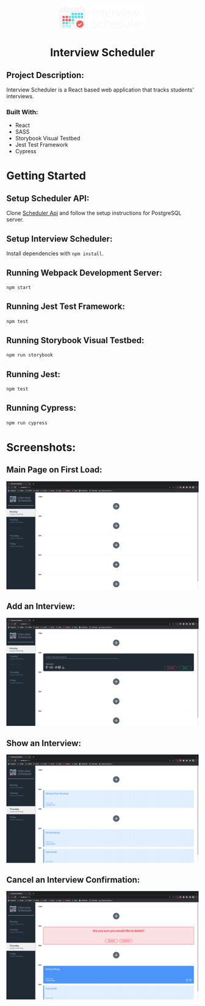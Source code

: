 <br />
<div align="center">
  <a href="https://github.com/mhener/Scheduler/blob/master/public/images/logo.png">
    <img src="public/images/logo.png" alt="Logo">
  </a>
  </div>
  <h1 align="center">Interview Scheduler</h1>

## Project Description:
Interview Scheduler is a React based web application that tracks students' interviews.

### Built With:
* React
* SASS
* Storybook Visual Testbed
* Jest Test Framework
* Cypress

# Getting Started

## Setup Scheduler API:

Clone [Scheduler Api](https://github.com/lighthouse-labs/scheduler-api) and follow the setup instructions for PostgreSQL server.

## Setup Interview Scheduler:

Install dependencies with `npm install`.

## Running Webpack Development Server:

```sh
npm start
```

## Running Jest Test Framework:

```sh
npm test
```

## Running Storybook Visual Testbed:

```sh
npm run storybook
```

## Running Jest:

```sh
npm test
```

## Running Cypress:

```sh
npm run cypress
```

# Screenshots:

## Main Page on First Load:
![Main Page](https://github.com/mhener/Scheduler/blob/master/public/images/Main-Page.png)
## Add an Interview:
![Add an Interview](https://github.com/mhener/Scheduler/blob/master/public/images/Add-Interview.png)
## Show an Interview:
![Show Interview](https://github.com/mhener/Scheduler/blob/master/public/images/Show-Interview.png)
## Cancel an Interview Confirmation:
![Confirm Cancel Interview](https://github.com/mhener/Scheduler/blob/master/public/images/Confirm-Delete.png)
